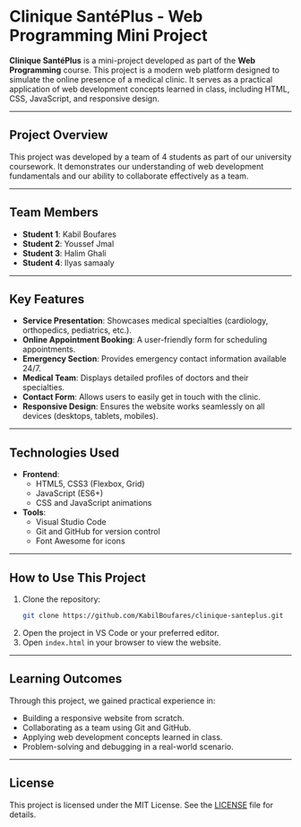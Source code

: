 
# Clinique SantéPlus - Web Programming Mini Project

**Clinique SantéPlus** is a mini-project developed as part of the **Web Programming** course. This project is a modern web platform designed to simulate the online presence of a medical clinic. It serves as a practical application of web development concepts learned in class, including HTML, CSS, JavaScript, and responsive design.

---

## **Project Overview**
This project was developed by a team of 4 students as part of our university coursework. It demonstrates our understanding of web development fundamentals and our ability to collaborate effectively as a team.

---

## **Team Members**
- **Student 1**: Kabil Boufares 
- **Student 2**: Youssef Jmal 
- **Student 3**: Halim Ghali 
- **Student 4**: Ilyas samaaly 

---

## **Key Features**
- **Service Presentation**: Showcases medical specialties (cardiology, orthopedics, pediatrics, etc.).
- **Online Appointment Booking**: A user-friendly form for scheduling appointments.
- **Emergency Section**: Provides emergency contact information available 24/7.
- **Medical Team**: Displays detailed profiles of doctors and their specialties.
- **Contact Form**: Allows users to easily get in touch with the clinic.
- **Responsive Design**: Ensures the website works seamlessly on all devices (desktops, tablets, mobiles).

---

## **Technologies Used**
- **Frontend**:
  - HTML5, CSS3 (Flexbox, Grid)
  - JavaScript (ES6+)
  - CSS and JavaScript animations
- **Tools**:
  - Visual Studio Code
  - Git and GitHub for version control
  - Font Awesome for icons

---

## **How to Use This Project**
1. Clone the repository:
   ```bash
   git clone https://github.com/KabilBoufares/clinique-santeplus.git
   ```
2. Open the project in VS Code or your preferred editor.
3. Open `index.html` in your browser to view the website.

---


## **Learning Outcomes**
Through this project, we gained practical experience in:
- Building a responsive website from scratch.
- Collaborating as a team using Git and GitHub.
- Applying web development concepts learned in class.
- Problem-solving and debugging in a real-world scenario.

---

## **License**
This project is licensed under the MIT License. See the [LICENSE](LICENSE) file for details.

